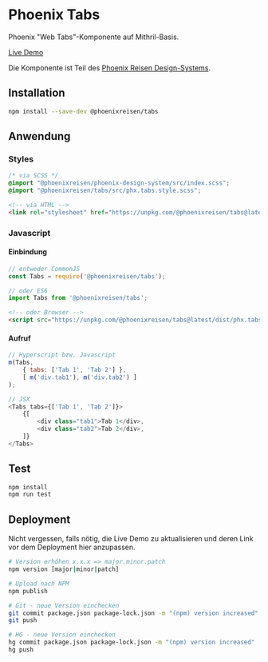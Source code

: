 # Phoenix Tabs

Phoenix "Web Tabs"-Komponente auf Mithril-Basis.

[Live Demo](https://jsfiddle.net/Fama/w40m6s7d/)

Die Komponente ist Teil des [Phoenix Reisen Design-Systems](https://design-system.phoenixreisen.net).

## Installation

```bash
npm install --save-dev @phoenixreisen/tabs
```

## Anwendung

### Styles

```scss
/* via SCSS */
@import "@phoenixreisen/phoenix-design-system/src/index.scss";
@import "@phoenixreisen/tabs/src/phx.tabs.style.scss";
```

```html
<!-- via HTML -->
<link rel="stylesheet" href="https://unpkg.com/@phoenixreisen/tabs@latest/dist/phx.tabs.style.css" />
```

### Javascript

#### Einbindung

```js
// entweder CommonJS
const Tabs = require('@phoenixreisen/tabs');

// oder ES6
import Tabs from '@phoenixreisen/tabs';
```

```html
<!-- oder Browser -->
<script src="https://unpkg.com/@phoenixreisen/tabs@latest/dist/phx.tabs.view.js" />
```

#### Aufruf

```js
// Hyperscript bzw. Javascript
m(Tabs, 
    { tabs: ['Tab 1', 'Tab 2'] }, 
    [ m('div.tab1'), m('div.tab2') ]
);

// JSX
<Tabs tabs={['Tab 1', 'Tab 2']}>
    {[
        <div class="tab1">Tab 1</div>,
        <div class="tab2">Tab 2</div>,
    ]}
</Tabs>
```

## Test

```bash
npm install
npm run test
```

## Deployment

Nicht vergessen, falls nötig, die Live Demo zu aktualisieren 
und deren Link vor dem Deployment hier anzupassen.

```bash
# Version erhöhen x.x.x => major.minor.patch
npm version [major|minor|patch]

# Upload nach NPM
npm publish

# Git - neue Version einchecken
git commit package.json package-lock.json -m "(npm) version increased"
git push

# HG - neue Version einchecken
hg commit package.json package-lock.json -m "(npm) version increased"
hg push
```